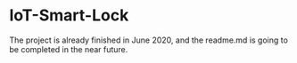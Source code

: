 # IoT-Smart-Lock

The project is already finished in June 2020, and the readme.md is going to be completed in the near future.
